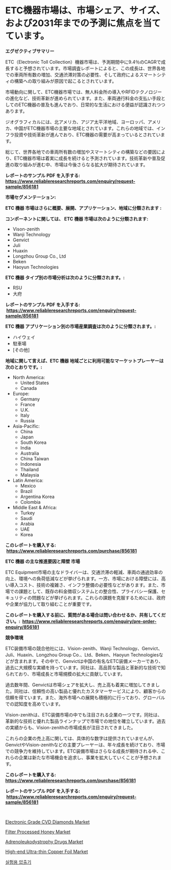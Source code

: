 <p><h1>ETC機器市場は、市場シェア、サイズ、および2031年までの予測に焦点を当てています。</h1></p><p><strong>エグゼクティブサマリー</strong></p>
<p><p>ETC（Electronic Toll Collection）機器市場は、予測期間中に9.4％のCAGRで成長すると予想されています。市場調査レポートによると、この成長は、世界各地での車両所有数の増加、交通渋滞対策の必要性、そして政府によるスマートシティの構築への取り組みが原因で起こるとされています。</p><p>市場動向に関して、ETC機器市場では、無人料金所の導入やRFIDテクノロジーの進化など、技術革新が進められています。また、車両通行料金の支払い手段としてのETC機器の普及も進んでおり、日常的な生活における便益が認識されつつあります。</p><p>ジオグラフィカルには、北アメリカ、アジア太平洋地域、ヨーロッパ、アメリカ、中国がETC機器市場の主要な地域とされています。これらの地域では、インフラ投資や技術革新が進んでおり、ETC機器の需要が高まっているとされています。</p><p>総じて、世界各地での車両所有数の増加やスマートシティの構築などの要因により、ETC機器市場は着実に成長を続けると予測されています。技術革新や普及促進の取り組みが進む中、市場は今後さらなる拡大が期待されています。</p></p>
<p><strong>レポートのサンプル PDF を入手する: <a href="https://www.reliableresearchreports.com/enquiry/request-sample/856181">https://www.reliableresearchreports.com/enquiry/request-sample/856181</a></strong></p>
<p><strong>市場セグメンテーション:</strong></p>
<p><strong> ETC 機器 市場はさらに概要、展開、アプリケーション、地域に分類されます :</strong></p>
<p><strong>コンポーネントに関しては、 ETC 機器 市場は次のように分類されます: &nbsp;</strong></p>
<p><ul><li>Vison-zenith</li><li>Wanji Technology</li><li>Genvict</li><li>Juli</li><li>Huaxin</li><li>Longzhou Group Co., Ltd</li><li>Beken</li><li>Haoyun Technologies</li></ul></p>
<p><strong> ETC 機器 タイプ別の市場分析は次のように分類されます。:</strong></p>
<p><ul><li>RSU</li><li>大府</li></ul></p>
<p><strong>レポートのサンプル PDF を入手する: &nbsp;<a href="https://www.reliableresearchreports.com/enquiry/request-sample/856181">https://www.reliableresearchreports.com/enquiry/request-sample/856181</a></strong></p>
<p><strong> ETC 機器 アプリケーション別の市場産業調査は次のように分類されます。:</strong></p>
<p><ul><li>ハイウェイ</li><li>駐車場</li><li>[その他]</li></ul></p>
<p><strong>地域に関して言えば、ETC 機器 地域ごとに利用可能なマーケットプレーヤーは次のとおりです。:</strong></p>
<p><ul>
    <li>
        North America:
        <ul>
            <li>United States</li>
            <li>Canada</li>
        </ul>
    </li>
    <li>
        Europe:
        <ul>
            <li>Germany</li>
            <li>France</li>
            <li>U.K.</li>
            <li>Italy</li>
            <li>Russia</li>
        </ul>
    </li>
    <li>
        Asia-Pacific:
        <ul>
            <li>China</li>
            <li>Japan</li>
            <li>South Korea</li>
            <li>India</li>
            <li>Australia</li>
            <li>China Taiwan</li>
            <li>Indonesia</li>
            <li>Thailand</li>
            <li>Malaysia</li>
        </ul>
    </li>
    <li>
        Latin America:
        <ul>
            <li>Mexico</li>
            <li>Brazil</li>
            <li>Argentina Korea</li>
            <li>Colombia</li>
        </ul>
    </li>
    <li>
        Middle East & Africa:
        <ul>
            <li>Turkey</li>
            <li>Saudi</li>
            <li>Arabia</li>
            <li>UAE</li>
            <li>Korea</li>
        </ul>
    </li>
    </ul></p>
<p><strong>このレポートを購入する: &nbsp;<a href="https://www.reliableresearchreports.com/purchase/856181">https://www.reliableresearchreports.com/purchase/856181</a></strong></p>
<p><strong>ETC 機器 の主な推進要因と障壁 市場</strong></p>
<p><p>ETC Equipment市場の主なドライバーは、交通渋滞の軽減、車両の通過効率の向上、環境への負荷低減などが挙げられます。一方、市場における障壁には、高い導入コスト、技術の複雑さ、インフラ整備の必要性などがあります。また、市場での課題として、既存の料金徴収システムとの整合性、プライバシー保護、セキュリティの問題などが挙げられます。これらの課題を克服するためには、政府や企業が協力して取り組むことが重要です。</p></p>
<p><strong>このレポートを購入する前に、質問がある場合は問い合わせるか、共有してください。:&nbsp; <a href="https://www.reliableresearchreports.com/enquiry/pre-order-enquiry/856181">https://www.reliableresearchreports.com/enquiry/pre-order-enquiry/856181</a></strong></p>
<p><strong>競争環境</strong></p>
<p><p>ETC装備市場の競合他社には、Vision-zenith、Wanji Technology、Genvict、Juli、Huaxin、Longzhou Group Co.、Ltd、Beken、Haoyun Technologiesなどが含まれます。その中で、Genvictは中国の有名なETC装備メーカーであり、過去に大規模な実績を持っています。同社は、高品質な製品と革新的な技術で知られており、市場成長と市場規模の拡大に貢献しています。</p><p>過去数年間、Genvictは市場シェアを拡大し、売上高も着実に増加してきました。同社は、信頼性の高い製品と優れたカスタマーサービスにより、顧客からの信頼を得ています。また、海外市場への展開も積極的に行っており、グローバルでの認知度を高めています。</p><p>Vision-zenithは、ETC装備市場の中でも注目される企業の一つです。同社は、革新的な技術と優れた製品ラインナップで市場での地位を確立しています。過去の実績からも、Vision-zenithの市場成長が注目されてきました。</p><p>これらの企業の売上高に関しては、具体的な数字は提供されていませんが、GenvictやVision-zenithなどの主要プレーヤーは、年々成長を続けており、市場での競争力を維持しています。ETC装備市場はさらなる成長が期待される中、これらの企業は新たな市場機会を追求し、事業を拡大していくことが予想されます。</p></p>
<p><strong>このレポートを購入する: &nbsp; <a href="https://www.reliableresearchreports.com/purchase/856181">https://www.reliableresearchreports.com/purchase/856181</a></strong></p>
<p><strong>レポートのサンプル PDF を入手する: &nbsp;<a href="https://www.reliableresearchreports.com/enquiry/request-sample/856181">https://www.reliableresearchreports.com/enquiry/request-sample/856181</a></strong><strong></strong></p>
<p>&nbsp;</p>
<p><p><a href="https://github.com/RickHolmes3/Market-Research-Report-List-3/blob/main/electronic-grade-cvd-diamonds-market.md">Electronic Grade CVD Diamonds Market</a></p><p><a href="https://view.publitas.com/reportprime-1/filter-processed-honey-market-size-and-growth-market-segmentation-regional-and-country-breakdowns-and-market-trends-for-period-from-2024-2031/">Filter Processed Honey Market</a></p><p><a href="https://natural-crush-b99.notion.site/Adrenoleukodystrophy-Drugs-Market-Offer-Valuable-Insights-into-Market-Size-Market-Share-Market-Tre-6675e6174b26429dbf46d1b7d4410456">Adrenoleukodystrophy Drugs Market</a></p><p><a href="https://issuu.com/reportprime-2/docs/high-end-ultra-thin-copper-foil-market-size-2030.p">High-end Ultra-thin Copper Foil Market</a></p><p><a href="https://github.com/vs10l4sfg5c/Market-Research-Report-List-1/blob/main/53990551437.md">실험용 압출기</a></p></p>